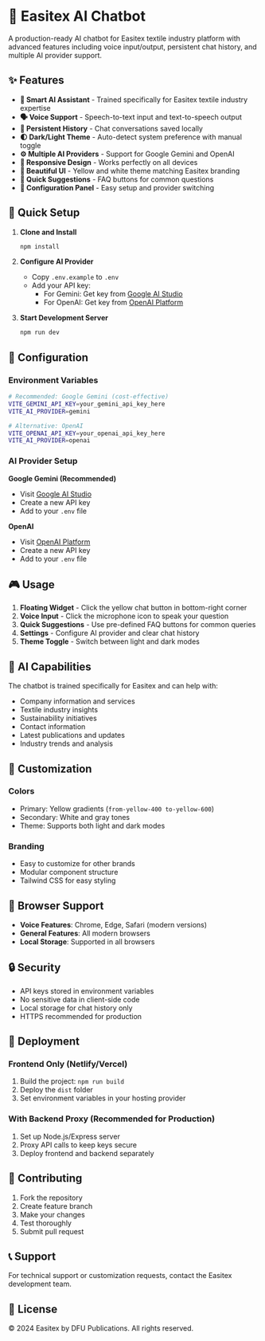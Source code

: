 # 🤖 Easitex AI Chatbot

A production-ready AI chatbot for Easitex textile industry platform with advanced features including voice input/output, persistent chat history, and multiple AI provider support.

## ✨ Features

- **🎯 Smart AI Assistant** - Trained specifically for Easitex textile industry expertise
- **🗣️ Voice Support** - Speech-to-text input and text-to-speech output
- **💾 Persistent History** - Chat conversations saved locally
- **🌓 Dark/Light Theme** - Auto-detect system preference with manual toggle
- **⚙️ Multiple AI Providers** - Support for Google Gemini and OpenAI
- **📱 Responsive Design** - Works perfectly on all devices
- **🎨 Beautiful UI** - Yellow and white theme matching Easitex branding
- **💬 Quick Suggestions** - FAQ buttons for common questions
- **🔧 Configuration Panel** - Easy setup and provider switching

## 🚀 Quick Setup

1. **Clone and Install**
   ```bash
   npm install
   ```

2. **Configure AI Provider**
   - Copy `.env.example` to `.env`
   - Add your API key:
     - For Gemini: Get key from [Google AI Studio](https://aistudio.google.com/app/apikey)
     - For OpenAI: Get key from [OpenAI Platform](https://platform.openai.com/api-keys)

3. **Start Development Server**
   ```bash
   npm run dev
   ```

## 🔧 Configuration

### Environment Variables

```bash
# Recommended: Google Gemini (cost-effective)
VITE_GEMINI_API_KEY=your_gemini_api_key_here
VITE_AI_PROVIDER=gemini

# Alternative: OpenAI
VITE_OPENAI_API_KEY=your_openai_api_key_here
VITE_AI_PROVIDER=openai
```

### AI Provider Setup

**Google Gemini (Recommended)**
- Visit [Google AI Studio](https://aistudio.google.com/app/apikey)
- Create a new API key
- Add to your `.env` file

**OpenAI**
- Visit [OpenAI Platform](https://platform.openai.com/api-keys)
- Create a new API key
- Add to your `.env` file

## 🎮 Usage

1. **Floating Widget** - Click the yellow chat button in bottom-right corner
2. **Voice Input** - Click the microphone icon to speak your question
3. **Quick Suggestions** - Use pre-defined FAQ buttons for common queries
4. **Settings** - Configure AI provider and clear chat history
5. **Theme Toggle** - Switch between light and dark modes

## 🧠 AI Capabilities

The chatbot is trained specifically for Easitex and can help with:

- Company information and services
- Textile industry insights
- Sustainability initiatives
- Contact information
- Latest publications and updates
- Industry trends and analysis

## 🎨 Customization

### Colors
- Primary: Yellow gradients (`from-yellow-400 to-yellow-600`)
- Secondary: White and gray tones
- Theme: Supports both light and dark modes

### Branding
- Easy to customize for other brands
- Modular component structure
- Tailwind CSS for easy styling

## 📱 Browser Support

- **Voice Features**: Chrome, Edge, Safari (modern versions)
- **General Features**: All modern browsers
- **Local Storage**: Supported in all browsers

## 🔒 Security

- API keys stored in environment variables
- No sensitive data in client-side code
- Local storage for chat history only
- HTTPS recommended for production

## 🚀 Deployment

### Frontend Only (Netlify/Vercel)
1. Build the project: `npm run build`
2. Deploy the `dist` folder
3. Set environment variables in your hosting provider

### With Backend Proxy (Recommended for Production)
1. Set up Node.js/Express server
2. Proxy API calls to keep keys secure
3. Deploy frontend and backend separately

## 🤝 Contributing

1. Fork the repository
2. Create feature branch
3. Make your changes
4. Test thoroughly
5. Submit pull request

## 📞 Support

For technical support or customization requests, contact the Easitex development team.

## 📄 License

© 2024 Easitex by DFU Publications. All rights reserved.